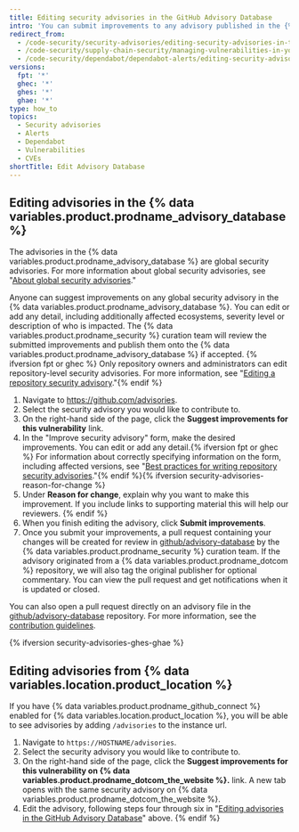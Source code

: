 ```yaml
---
title: Editing security advisories in the GitHub Advisory Database
intro: 'You can submit improvements to any advisory published in the {% data variables.product.prodname_advisory_database %}.'
redirect_from:
  - /code-security/security-advisories/editing-security-advisories-in-the-github-advisory-database
  - /code-security/supply-chain-security/managing-vulnerabilities-in-your-projects-dependencies/editing-security-advisories-in-the-github-advisory-database
  - /code-security/dependabot/dependabot-alerts/editing-security-advisories-in-the-github-advisory-database
versions:
  fpt: '*'
  ghec: '*'
  ghes: '*'
  ghae: '*'
type: how_to
topics:
  - Security advisories
  - Alerts
  - Dependabot
  - Vulnerabilities
  - CVEs
shortTitle: Edit Advisory Database
---
```


## Editing advisories in the {% data variables.product.prodname_advisory_database %}

The advisories in the {% data variables.product.prodname_advisory_database %} are global security advisories. For more information about global security advisories, see "[About global security advisories](/code-security/security-advisories/global-security-advisories/about-global-security-advisories)."

Anyone can suggest improvements on any global security advisory in the {% data variables.product.prodname_advisory_database %}. You can edit or add any detail, including additionally affected ecosystems, severity level or description of who is impacted. The {% data variables.product.prodname_security %} curation team will review the submitted improvements and publish them onto the {% data variables.product.prodname_advisory_database %} if accepted.
{% ifversion fpt or ghec %}
Only repository owners and administrators can edit repository-level security advisories. For more information, see "[Editing a repository security advisory](/code-security/security-advisories/editing-a-security-advisory)."{% endif %}


1. Navigate to https://github.com/advisories.
1. Select the security advisory you would like to contribute to.
1. On the right-hand side of the page, click the **Suggest improvements for this vulnerability** link.
1. In the "Improve security advisory" form, make the desired improvements. You can edit or add any detail.{% ifversion fpt or ghec %} For information about correctly specifying information on the form, including affected versions, see "[Best practices for writing repository security advisories](/code-security/repository-security-advisories/best-practices-for-writing-repository-security-advisories)."{% endif %}{% ifversion security-advisories-reason-for-change %}
1. Under **Reason for change**, explain why you want to make this improvement. If you include links to supporting material this will help our reviewers.
{% endif %}
1. When you finish editing the advisory, click **Submit improvements**.
1. Once you submit your improvements, a pull request containing your changes will be created for review in [github/advisory-database](https://github.com/github/advisory-database) by the {% data variables.product.prodname_security %} curation team. If the advisory originated from a {% data variables.product.prodname_dotcom %} repository, we will also tag the original publisher for optional commentary. You can view the pull request and get notifications when it is updated or closed.

You can also open a pull request directly on an advisory file in the [github/advisory-database](https://github.com/github/advisory-database) repository. For more information, see the [contribution guidelines](https://github.com/github/advisory-database/blob/main/CONTRIBUTING.md). 

{% ifversion security-advisories-ghes-ghae %}
## Editing advisories from {% data variables.location.product_location %}

If you have {% data variables.product.prodname_github_connect %} enabled for {% data variables.location.product_location %}, you will be able to see advisories by adding `/advisories` to the instance url. 

1. Navigate to `https://HOSTNAME/advisories`.
2. Select the security advisory you would like to contribute to.
3. On the right-hand side of the page, click the **Suggest improvements for this vulnerability on {% data variables.product.prodname_dotcom_the_website %}.** link. A new tab opens with the same security advisory on {% data variables.product.prodname_dotcom_the_website %}.
4. Edit the advisory, following steps four through six in "[Editing advisories in the GitHub Advisory Database](#editing-advisories-in-the-github-advisory-database)" above.
{% endif %}
